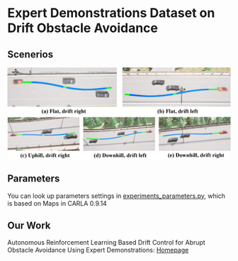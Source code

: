 # Expert Demonstrations Dataset on Drift Obstacle Avoidance


## Scenerios

<img src=".\Scenerio.png">



## Parameters
You can look up parameters settings in [experiments_parameters.py](./experiments_parameters.py), which is based on Maps in CARLA 0.9.14



## Our Work

Autonomous Reinforcement Learning Based Drift Control for Abrupt Obstacle Avoidance Using Expert Demonstrations:
[Homepage](https://github.com/ustcly/DOA)
